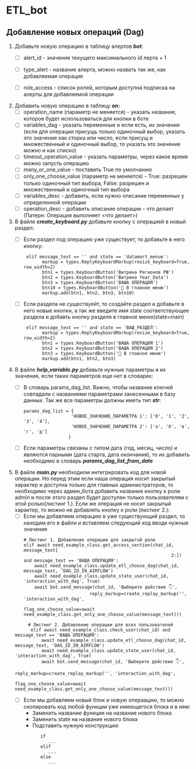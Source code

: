 # ETL_bot

## Добавление новых операций (Dag)

1. Добавьте новую операцию в таблицу алертов ***bot***:
    - [ ] alert_id - значение текущего максимального id лерта + 1
    - [ ] type_alert - название алерта, можно назвать так же, как добавляемая операция
    - [ ] role_access - список ролей, которым доступна подписка на алерты для добавляемой операции
   

2. Добавить новую операцию в таблицу **on:**
    - [ ] operation_name (параметр не меняется) - указать название, которое будет использоваться для кнопки в боте
    - [ ] variables_dag - указать переменные и если есть, их значения (если для операции присущь только одиночный выбор, указать это значение как сторка или число, если присущ и множественный и одиночный выбор, то указать это значение можно и как списко)
    - [ ] timeout_operation_value - указать параметры, через какое время можно запусть операцию
    - [ ] many_or_one_value - поставить True по умолчанию
    - [ ] only_one_choose_value (параметр не меняется) - True: разрешен только одиночный тип выбора, False: разрешен и множественный и одиночный тип выбора
    - [ ] variables_desc - добавить, если нужно описание переменных у определенной операции
    - [ ] operation_desc - добавить описание операции - что делает (Патерн: Операция выполняет <что делает>)

3. В файле ***create_keyboard.py*** добавьте кнопку с операцией в новый раздел:
   - [ ] Если раздел под операцию уже существует, то добавьте в него кнопку:
     ```   
      elif message_text == '' and state == 'datamart_menue':
            markup = types.ReplyKeyboardMarkup(resize_keyboard=True, row_width=2)
            btn1 = types.KeyboardButton('Витрина Регионов РФ')
            btn2 = types.KeyboardButton('Витрина Year_Data')
            btn3 = types.KeyboardButton('ВАША ОПЕРАЦИЯ')
            btn10 = types.KeyboardButton('🚪 В главное меню')
            markup.add(btn1, btn2, btn3, btn10)
     ```
   - [ ] Если раздела не существуейт, то создайте раздел и добавьте в него новые кнопки, а так же введите имя state соответствующее раздела и добавть кнопку разделя в главное меню(state=main)
     ```   
      elif message_text == '' and state == 'ВАШ_РАЗДЕЛ':
            markup = types.ReplyKeyboardMarkup(resize_keyboard=True, row_width=2)
            btn1 = types.KeyboardButton('ВАША ОПЕРАЦИЯ 1')
            btn2 = types.KeyboardButton('ВАША ОПЕРАЦИЯ 2')
            btn3 = types.KeyboardButton('🚪 В главное меню')
            markup.add(btn1, btn2, btn3)
     ``` 
   

4. В файле ***help_variable.py*** добавьте нужные параметры и их значения, если таких параметров еще нет в словарях:
   - [ ] В словарь params_dag_list. Важно, чтобы название ключей совпадали с названиями параметрами занесенными в базу данных. Так же все параметры должны иметь тип ***str***:
      ```
     params_dag_list = {
                        'НОВОЕ_ЗНАЧЕНИЕ_ПАРАМЕТРА 1': ['0', '1', '2', '3', '4'],
                        'НОВОЕ_ЗНАЧЕНИЕ_ПАРАМЕТРА 2': ['а', 'б', 'в', 'г', 'д']
                       }
     
     ``` 
   - [ ] Если параметры связаны с типом дата (год, месяц, число) и являются парными (дата старта, дата окончания), то их добавить необходимо в словарь ***params_dag_list_from_date***


5. В файле ***main.py*** необходиом интегрировать код для новой операции. Но перед этим если наша операция носит закрытый характер и доступна только для главных администраторов, то необходимо через админ_бота добавить название кнопку к роли admin и после этого раздел будет доступен только пользователям с этой ролью(листинг 1.). Если же операция не носит закрытый характер, то можно не добавлять кнопку к роли (листинг 2.):
   - [ ] Если мы добавляем операцию в уже существующий раздел, то находим его в файли и вставляем следующий код вводя нужные значения
      ```
     # Листинг 1. Добавление операции для закрытой роли
      elif await need_example_class.get_access_section(chat_id, message_text[
                                                              2:]) and message_text == 'ВАША ОПЕРАЦИЯ':
          await need_example_class.update_etl_choose_dag(chat_id, message_text, 'DAG_ID_IN_AIRFLOW')
          await need_example_class.update_state_user(chat_id, 'interaction_with_dag', True)
          await bot.send_message(chat_id, 'Выберите действие 👇',
                               reply_markup=create_replay_markup('', 'interaction_with_dag', 
                                                                flag_one_choose_value=await need_example_class.get_only_one_choose_value(message_text)))
     ``` 
     
    ```
         # Листинг 2. Добавление операции для всех пользователей
          elif await need_example_class.check_user(chat_id) and message_text == 'ВАША ОПЕРАЦИЯ':
              await need_example_class.update_etl_choose_dag(chat_id, message_text, 'DAG_ID_IN_AIRFLOW')
              await need_example_class.update_state_user(chat_id, 'interaction_with_dag', True)
              await bot.send_message(chat_id, 'Выберите действие 👇',
                                   reply_markup=create_replay_markup('', 'interaction_with_dag', 
                                                                    flag_one_choose_value=await need_example_class.get_only_one_choose_value(message_text)))
    ``` 
   - [ ] Если мы добавляем новый блок и новую операацию, то можно скопировать код любой функции уже имеющегося блока и в нем:
     - Заменить название функции на название нового блока 
     - Заменить state на название нового блока
     - Подставить нужную конструкцию 
       ```
          if 
             ...
          elif 
             ...
          else
             ...
       ``` 
